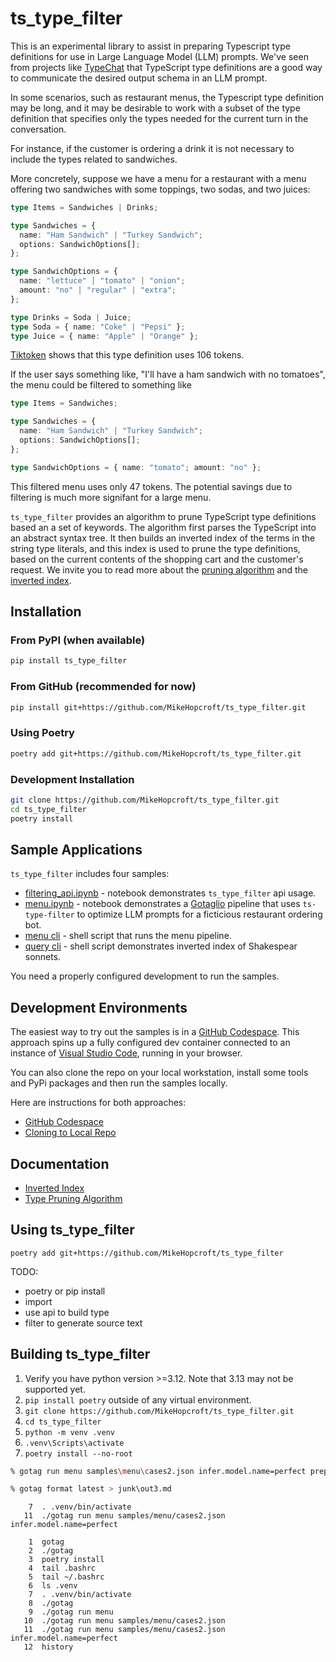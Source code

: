 # ts_type_filter

This is an experimental library to assist in preparing Typescript type definitions for use in Large Language Model (LLM) prompts.
We've seen from projects like [TypeChat](https://github.com/microsoft/TypeChat) that TypeScript type definitions are a good way to communicate the desired output schema in an LLM prompt.

In some scenarios, such as restaurant menus, the Typescript type definition may be long, and it may be desirable to work with a subset of the type definition that specifies only the types needed for the current turn in the conversation.

For instance, if the customer is ordering a drink it is not necessary to include the types related to sandwiches.

More concretely, suppose we have a menu for a restaurant with a menu offering two sandwiches with some toppings, two sodas, and two juices:

~~~typescript
type Items = Sandwiches | Drinks;

type Sandwiches = {
  name: "Ham Sandwich" | "Turkey Sandwich";
  options: SandwichOptions[];
};

type SandwichOptions = {
  name: "lettuce" | "tomato" | "onion";
  amount: "no" | "regular" | "extra";
};

type Drinks = Soda | Juice;
type Soda = { name: "Coke" | "Pepsi" };
type Juice = { name: "Apple" | "Orange" };
~~~

[Tiktoken](https://tiktokenizer.vercel.app/) shows that this type definition uses 106 tokens.

If the user says something like, "I'll have a ham sandwich with no tomatoes", the menu could be filtered to something like

~~~typescript
type Items = Sandwiches;

type Sandwiches = {
  name: "Ham Sandwich" | "Turkey Sandwich";
  options: SandwichOptions[];
};

type SandwichOptions = { name: "tomato"; amount: "no" };
~~~

This filtered menu uses only 47 tokens. The potential savings due to filtering is much more signifant for a large menu.


`ts_type_filter` provides an algorithm to prune TypeScript type definitions based an a set of keywords. The algorithm first parses the TypeScript into an abstract syntax tree. It then builds an inverted index of the terms in the string type literals, and this index is used to prune the type definitions, based on the current contents of the shopping cart and the customer's request.
We invite you to read more about the [pruning algorithm](./documentation/algorithm.md) and the [inverted index](./documentation/inverted-index.md).

## Installation

### From PyPI (when available)
```bash
pip install ts_type_filter
```

### From GitHub (recommended for now)
```bash
pip install git+https://github.com/MikeHopcroft/ts_type_filter.git
```

### Using Poetry
```bash
poetry add git+https://github.com/MikeHopcroft/ts_type_filter.git
```

### Development Installation
```bash
git clone https://github.com/MikeHopcroft/ts_type_filter.git
cd ts_type_filter
poetry install
```

## Sample Applications

`ts_type_filter` includes four samples:
* [filtering_api.ipynb](./samples/menu/filtering_api.ipynb) - notebook demonstrates `ts_type_filter` api usage.
* [menu.ipynb](./samples/menu/menu.ipynb) - notebook demonstrates a
[Gotaglio](https://github.com/MikeHopcroft/gotaglio) pipeline that uses
`ts-type-filter` to optimize LLM prompts for a ficticious restaurant ordering bot.
* [menu cli](./samples/menu/gotag.md) - shell script that runs the menu pipeline.
* [query cli](./samples/inverted_index/query.md) - shell script demonstrates inverted index of Shakespear sonnets.

You need a properly configured development to run the samples.

## Development Environments

The easiest way to try out the samples is in a [GitHub Codespace](./documentation/codespaces.md). This approach spins up a fully configured dev container connected to an instance of [Visual Studio Code](https://code.visualstudio.com/), running in your browser.

You can also clone the repo on your local workstation, install some tools and PyPi packages and then run the samples locally.

Here are instructions for both approaches:
* [GitHub Codespace](./documentation/codespaces.md)
* [Cloning to Local Repo](./documentation/clone.md)

## Documentation

* [Inverted Index](./documentation/inverted-index.md)
* [Type Pruning Algorithm](./documentation/algorithm.md)

## Using ts_type_filter

~~~
poetry add git+https://github.com/MikeHopcroft/ts_type_filter
~~~

TODO:
  * poetry or pip install
  * import
  * use api to build type
  * filter to generate source text

## Building ts_type_filter

1. Verify you have python version >=3.12. Note that 3.13 may not be supported yet.
1. `pip install poetry` outside of any virtual environment.
2. `git clone https://github.com/MikeHopcroft/ts_type_filter.git`
3. `cd ts_type_filter`
4. `python -m venv .venv`
5. `.venv\Scripts\activate`
6. `poetry install --no-root`

~~~bash
% gotag run menu samples\menu\cases2.json infer.model.name=perfect prepare.compress=True

% gotag format latest > junk\out3.md
~~~

~~~
    7  . .venv/bin/activate
   11  ./gotag run menu samples/menu/cases2.json infer.model.name=perfect

    1  gotag
    2  ./gotag
    3  poetry install
    4  tail .bashrc
    5  tail ~/.bashrc
    6  ls .venv
    7  . .venv/bin/activate
    8  ./gotag
    9  ./gotag run menu 
   10  ./gotag run menu samples/menu/cases2.json
   11  ./gotag run menu samples/menu/cases2.json infer.model.name=perfect
   12  history
~~~

